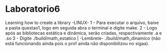 # Laboratorio6
Learning how to create a library
    -LINUX-
  1 - Para executar o arquivo, baixe a pasta questao1, logo em seguida abra o terminal e digite make.
  2 - Logo após as bibliotecas estática e dinâmica, serão criadas, respectivamente .a e .so
  3 - Digite ./build/math_estatico | -Lembrete- ./build/math_dinamico (não está funcionando ainda pois o prof ainda não disponibilizou no sigaa).
